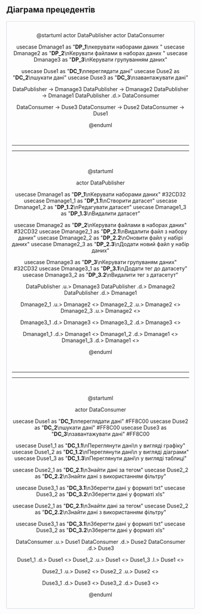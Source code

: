 </center>

 ## Дiаграма прецедентiв


<center style="
    border-radius:4px;
    border: 1px solid #cfd7e6;
    box-shadow: 0 1px 3px 0 rgba(89,105,129,.05), 0 1px 1px 0 rgba(0,0,0,.025);
    padding: 1em;"
>


@startuml
  actor DataPublisher
  actor DataConsumer
  
  usecase Dmanage1 as "<b>DP_1</b>\nкерувати наборами даних "
  usecase Dmanage2 as "<b>DP_2</b>\nКерувати файлами в наборах даних "
  usecase Dmanage3 as "<b>DP_3</b>\nКерувати групуванням даних"


  usecase Duse1 as "<b>DC_1</b>\nпереглядати данi"
  usecase Duse2 as "<b>DC_2</b>\nшукати данi"
  usecase Duse3 as "<b>DC_3</b>\nзавантажувати данi"
  
  DataPublisher -> Dmanage3
  DataPublisher -> Dmanage2
  DataPublisher -> Dmanage1
  DataPublisher .d.> DataConsumer
 
  
  DataConsumer -> Duse3
  DataConsumer -> Duse2
  DataConsumer -> Duse1
  

  
@enduml

$~~~~~~~~~~~~$
___
___
$~~~~~~~~~~~~$

@startuml

  actor DataPublisher
  
  usecase Dmanage1 as "<b>DP_1</b>\nКерувати наборами даних" #32CD32
  usecase Dmanage1_1 as "<b>DP_1.1</b>\nСтворити датасет"
  usecase Dmanage1_2 as "<b>DP_1.2</b>\nРедагувати датасет"
  usecase Dmanage1_3 as "<b>DP_1.3</b>\nВидалити датасет"



  usecase Dmanage2 as "<b>DP_2</b>\nКерувати файлами в наборах даних" #32CD32
  usecase Dmanage2_1 as "<b>DP_2.1</b>\nВидалити файл з набору даних"
  usecase Dmanage2_2 as "<b>DP_2.2</b>\nОновити файл у набірі даних"
  usecase Dmanage2_3 as "<b>DP_2.3</b>\nДодати новий файл у набір даних"


  usecase Dmanage3 as "<b>DP_3</b>\nКерувати групуваням даних" #32CD32
  usecase Dmanage3_1 as "<b>DP_3.1</b>\nДодати тег до датасету"
  usecase Dmanage3_2 as "<b>DP_3.2</b>\nВидалити тег з датасетут"
 
  

  DataPublisher .u.> Dmanage3
  DataPublisher .d.> Dmanage2
  DataPublisher .d.> Dmanage1

  Dmanage2_1 .u.> Dmanage2 <<extends>>
  Dmanage2_2 .u.> Dmanage2 <<extends>>
  Dmanage2_3 .u.> Dmanage2 <<extends>>

  Dmanage3_1 .d.> Dmanage3 <<extends>>
  Dmanage3_2 .d.> Dmanage3 <<extends>>


  Dmanage1_1 .d.> Dmanage1 <<extends>>
  Dmanage1_2 .d.> Dmanage1 <<extends>>
  Dmanage1_3 .d.> Dmanage1 <<extends>>

          

  
@enduml

$~~~~~~~~~~~~$
___
___
$~~~~~~~~~~~~$

@startuml

actor DataConsumer
  
  usecase Duse1 as "<b>DC_1</b>\nпереглядати данi" #FF8C00
  usecase Duse2 as "<b>DC_2</b>\nшукати данi" #FF8C00
  usecase Duse3 as "<b>DC_3</b>\nзавантажувати данi" #FF8C00
  
  usecase Duse1_1 as "<b>DC_1.1</b>\nПереглянути дані\n у вигляді графіку"
  usecase Duse1_2 as "<b>DC_1.2</b>\nПереглянути дані\n у вигляді діаграми"
  usecase Duse1_3 as "<b>DC_1.3</b>\nПереглянути дані\n у вигляді таблиці"
  
  usecase Duse2_1 as "<b>DC_2.1</b>\nЗнайти дані за тегом"
  usecase Duse2_2 as "<b>DC_2.2</b>\nЗнайти дані з використанням фільтру"
  
  usecase Duse3_1 as "<b>DC_3.1</b>\nЗберегти дані у форматі txt"
  usecase Duse3_2 as "<b>DC_3.2</b>\nЗберегти дані у форматі xls"

  
  usecase Duse2_1 as "<b>DC_2.1</b>\nЗнайти дані за тегом"
  usecase Duse2_2 as "<b>DC_2.2</b>\nЗнайти дані з використанням фільтру"
  
  usecase Duse3_1 as "<b>DC_3.1</b>\nЗберегти дані у форматі txt"
  usecase Duse3_2 as "<b>DC_3.2</b>\nЗберегти дані у форматі xls"

  

  DataConsumer .u.> Duse1
  DataConsumer .d.> Duse2
  DataConsumer .d.> Duse3
  
  Duse1_1 .d.> Duse1 <<extends>>
  Duse1_2 .u.> Duse1 <<extends>>
  Duse1_3 .l.> Duse1 <<extends>>

  Duse2_1 .u.> Duse2 <<extends>>
  Duse2_2 .u.> Duse2 <<extends>>

  Duse3_1 .d.> Duse3 <<extends>>
  Duse3_2 .d.> Duse3 <<extends>>





  
@enduml

</center>



